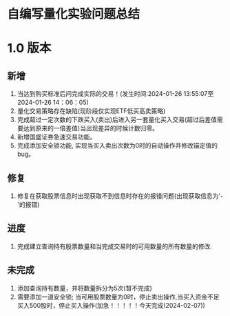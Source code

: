 # 自编写量化实验问题总结

# 1.0 版本

## 新增
1. 当达到购买标准后问完成实际的交易！(发生时间:2024-01-26 13:55:07至2024-01-26 14：06：05)
2. 量化交易策略存在缺陷(现阶段仅实现ETF低买高卖策略)
3. 完成超过一定次数的下跌买入(卖出)后进入另一套量化买入交易(超过后差值需要达到原来的一倍差值)当出现差异的时候计数归零。
4. 新增国盛证券急速交易功能。
5. 完成添加安全锁功能, 实现当买入卖出次数为0时的自动操作并修改锚定值的bug。


## 修复
1. 修复在获取股票信息时出现获取不到信息时存在的报错问题(出现获取信息为'-'的报错)



## 进度
1. 完成建立查询持有股票数量和当完成交易时的可用数量的所有数量的修改.


## 未完成
1. 添加查询持有数量，并将数量拆分为5次(暂不完成)
2. 需要添加一道安全锁; 当可用股票数量为0时，停止卖出操作,当买入资金不足买入500股时，停止买入操作(加急！！！！！今天完成(2024-02-07))
